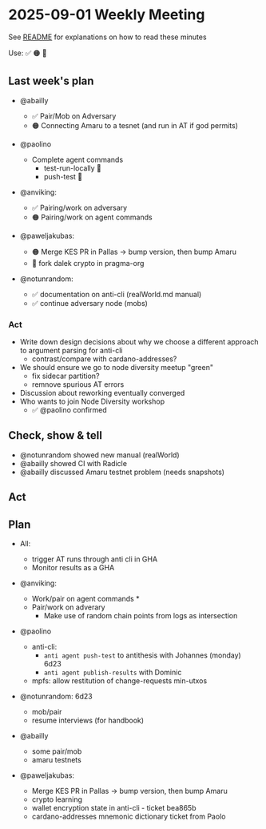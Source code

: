 # 2025-09-01 Weekly Meeting

See [README](README.md) for explanations on how to read these minutes

Use: ✅ 🟠 🔴 

## Last week's plan

* @abailly
  * ✅ Pair/Mob on Adversary
  * 🟠 Connecting Amaru to a tesnet (and run in AT if god permits)

* @paolino
  * Complete agent commands 
    - test-run-locally 🔴
    - push-test 🔴

* @anviking:
  * ✅ Pairing/work on adversary
  * 🟠 Pairing/work on agent commands

* @paweljakubas:
  * 🟠 Merge KES PR in Pallas -> bump version, then bump Amaru
  * 🔴 fork dalek crypto in pragma-org

* @notunrandom:
  * ✅ documentation on anti-cli (realWorld.md manual)
  * ✅ continue adversary node (mobs)

### Act

* Write down design decisions about why we choose a different approach to argument parsing for anti-cli
  * contrast/compare with cardano-addresses?
* We should ensure we go to node diversity meetup "green"
  * fix sidecar partition?
  * remnove spurious AT errors
* Discussion about reworking eventually converged
* Who wants to join Node Diversity workshop
  * ✅ @paolino confirmed

## Check, show & tell

* @notunrandom showed new manual (realWorld)
* @abailly showed CI with Radicle
* @abailly discussed Amaru testnet problem (needs snapshots)

## Act

## Plan

* All:
  * trigger AT runs through anti cli in GHA
  * Monitor results as a GHA

* @anviking:
  * Work/pair on agent commands
    * 
  * Pair/work on adverary
    * Make use of random chain points from logs as intersection

* @paolino
  - anti-cli: 
     - `anti agent push-test` to antithesis with Johannes (monday) 6d23
     - `anti agent publish-results` with Dominic
  - mpfs: allow restitution of change-requests min-utxos

* @notunrandom: 6d23
  - mob/pair
  - resume interviews (for handbook)

* @abailly
  - some pair/mob
  - amaru testnets

* @paweljakubas:
  * Merge KES PR in Pallas -> bump version, then bump Amaru
  * crypto learning
  * wallet encryption state in anti-cli - ticket bea865b
  * cardano-addresses mnemonic dictionary ticket from Paolo